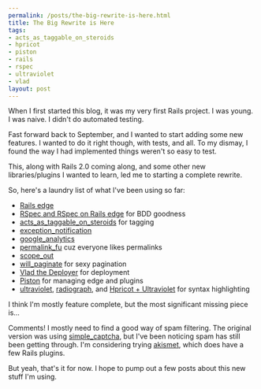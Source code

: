 ```yaml
--- 
permalink: /posts/the-big-rewrite-is-here.html
title: The Big Rewrite is Here
tags: 
- acts_as_taggable_on_steroids
- hpricot
- piston
- rails
- rspec
- ultraviolet
- vlad
layout: post
---
```

When I first started this blog, it was my very first Rails project. I was young. I was naive. I didn't do automated testing.

Fast forward back to September, and I wanted to start adding some new features. I wanted to do it right though, with tests, and all. To my dismay, I found the way I had implemented things weren't so easy to test.

This, along with Rails 2.0 coming along, and some other new libraries/plugins I wanted to learn, led me to starting a complete rewrite.

So, here's a laundry list of what I've been using so far:

 * [Rails edge](http://wiki.rubyonrails.org/rails/pages/EdgeRails)
 * [RSpec and RSpec on Rails edge](http://rspec.rubyforge.org/) for BDD goodness
 * [acts\_as\_taggable\_on\_steroids](http://agilewebdevelopment.com/plugins/acts_as_taggable_on_steroids) for tagging
 * [exception\_notification](http://agilewebdevelopment.com/plugins/exception_notifier)
 * [google\_analytics](http://www.rubaidh.com/projects/google-analytics-plugin/)
 * [permalink\_fu](http://www.seoonrails.com/even-better-looking-urls-with-permalink_fu) cuz everyone likes permalinks
 * [scope\_out](http://code.google.com/p/scope-out-rails/)
 * [will\_paginate](http://errtheblog.com/posts/47-i-will-paginate) for sexy pagination
 * [Vlad the Deployer](http://rubyhitsquad.com/Vlad_the_Deployer.html) for deployment
 * [Piston](http://piston.rubyforge.org/) for managing edge and plugins
 * [ultraviolet](http://ultraviolet.rubyforge.org/), [radiograph](http://agilewebdevelopment.com/plugins/radiograph), and [Hpricot + Ultraviolet](http://termos.vemod.net/hpricot-plus-ultraviolet) for syntax highlighting

I think I'm mostly feature complete, but the most significant missing piece is...

Comments! I mostly need to find a good way of spam filtering. The original version was using [simple\_captcha](http://agilewebdevelopment.com/plugins/simple_captcha), but I've been noticing spam has still been getting through. I'm considering trying [akismet](http://akismet.com/), which does have a few Rails plugins.

But yeah, that's it for now. I hope to pump out a few posts about this new stuff I'm using.
